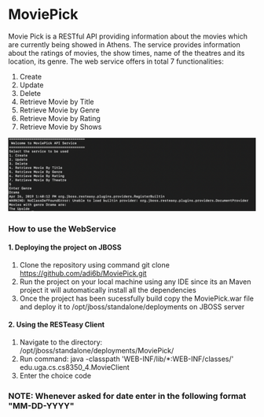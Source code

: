 # MoviePick
Movie Pick is a RESTful API providing information about the movies which are currently being showed in Athens. The service provides information about the ratings of movies, the show times, name of the theatres and its location, its genre. The web service offers in total 7 functionalities:
1. Create
2. Update
3. Delete
4. Retrieve Movie by Title
5. Retrieve Movie by Genre
6. Retrieve Movie by Rating
7. Retrieve Movie by Shows

![GitHub Logo](/images/client.png)

### How to use the WebService
#### 1. Deploying the project on JBOSS
1. Clone the repository using command git clone https://github.com/adi6b/MoviePick.git
2. Run the project on your local machine using any IDE since its an Maven project it will automatically install all the dependencies
3. Once the project has been sucessfully build copy the MoviePick.war file and deploy it to /opt/jboss/standalone/deployments on JBOSS server
#### 2. Using the RESTeasy Client
1. Navigate to the directory: /opt/jboss/standalone/deployments/MoviePick/
2. Run command: java -classpath 'WEB-INF/lib/*:WEB-INF/classes/' edu.uga.cs.cs8350_4.MovieClient
3. Enter the choice code

### NOTE: Whenever asked for date enter in the following format "MM-DD-YYYY"
